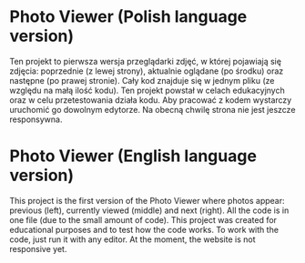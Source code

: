 # Photo Viewer (Polish language version)

Ten projekt to pierwsza wersja przeglądarki zdjęć, w której pojawiają się zdjęcia: poprzednie (z lewej strony), aktualnie oglądane (po środku) oraz następne (po prawej stronie).
Cały kod znajduje się w jednym pliku (ze względu na małą ilość kodu). 
Ten projekt powstał w celach edukacyjnych oraz w celu przetestowania działa kodu.
Aby pracować z kodem wystarczy uruchomić go dowolnym edytorze.
Na obecną chwilę strona nie jest jeszcze responsywna.

# Photo Viewer (English language version)
This project is the first version of the Photo Viewer where photos appear: previous (left), currently viewed (middle) and next (right).
All the code is in one file (due to the small amount of code).
This project was created for educational purposes and to test how the code works.
To work with the code, just run it with any editor.
At the moment, the website is not responsive yet.
